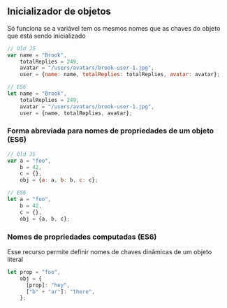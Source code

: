 ## Inicializador de objetos
Só funciona se a variável tem os mesmos nomes que as chaves do objeto que está sendo inicializado

```js
// Old JS
var name = "Brook",
	totalReplies = 249,
	avatar = "/users/avatars/brook-user-1.jpg",
	user = {name: name, totalReplies: totalReplies, avatar: avatar};

// ES6
let name = "Brook",
	totalReplies = 249,
	avatar = "/users/avatars/brook-user-1.jpg",
	user = {name, totalReplies, avatar};
```

### Forma abreviada para nomes de propriedades de um objeto (ES6) 

```js
// Old JS
var a = "foo", 
    b = 42,
    c = {},
	obj = {a: a, b: b, c: c};

// ES6
let a = "foo", 
    b = 42, 
    c = {},
	obj = {a, b, c};
```

### Nomes de propriedades computadas (ES6)
Esse recurso permite definir nomes de chaves dinâmicas de um objeto literal

```js
let prop = "foo",
	obj = {
	  [prop]: "hey",
	  ["b" + "ar"]: "there",
	};
```

